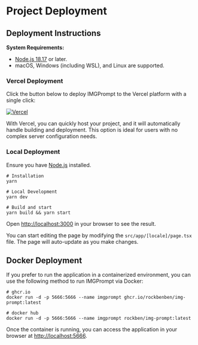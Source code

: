 # Project Deployment

## Deployment Instructions

**System Requirements:**

- [Node.js 18.17](https://nodejs.org/) or later.
- macOS, Windows (including WSL), and Linux are supported.

### Vercel Deployment

Click the button below to deploy IMGPrompt to the Vercel platform with a single click:

[![Vercel](https://vercel.com/button)](https://vercel.com/new/clone?repository-url=https%3A%2F%2Fgithub.com%2Frockbenben%2Fimg-prompt%2Ftree%2Fmain)

With Vercel, you can quickly host your project, and it will automatically handle building and deployment. This option is ideal for users with no complex server configuration needs.

### Local Deployment

Ensure you have [Node.js](https://nodejs.org/) installed.

```shell
# Installation
yarn

# Local Development
yarn dev

# Build and start
yarn build && yarn start
```

Open [http://localhost:3000](http://localhost:3000) in your browser to see the result.

You can start editing the page by modifying the `src/app/[locale]/page.tsx` file. The page will auto-update as you make changes.

## Docker Deployment

If you prefer to run the application in a containerized environment, you can use the following method to run IMGPrompt via Docker:

```shell
# ghcr.io
docker run -d -p 5666:5666 --name imgprompt ghcr.io/rockbenben/img-prompt:latest

# docker hub
docker run -d -p 5666:5666 --name imgprompt rockben/img-prompt:latest
```

Once the container is running, you can access the application in your browser at [http://localhost:5666](http://localhost:5666).
